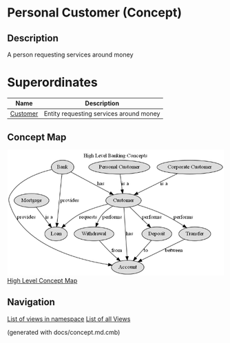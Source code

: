 # Personal Customer (Concept)
## Description
A person requesting services around money

# Superordinates
| Name | Description |
|---|---|
| [Customer](../../mybank/concepts/customer.md) | Entity requesting services around money |

## Concept Map
![High Level Banking Concepts](../../mybank/concepts/concept-view.png)
[High Level Concept Map](../../mybank/concepts/concept-view.md)


## Navigation
[List of views in namespace](./views-in-namespace.md)
[List of all Views](../../views.md)

(generated with docs/concept.md.cmb)
